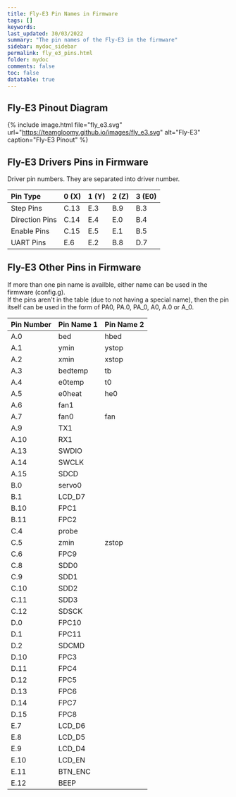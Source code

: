 ```yaml
---
title: Fly-E3 Pin Names in Firmware
tags: []
keywords: 
last_updated: 30/03/2022
summary: "The pin names of the Fly-E3 in the firmware"
sidebar: mydoc_sidebar
permalink: fly_e3_pins.html
folder: mydoc
comments: false
toc: false
datatable: true
---
```


## Fly-E3 Pinout Diagram

{% include image.html file="fly_e3.svg" url="https://teamgloomy.github.io/images/fly_e3.svg" alt="Fly-E3" caption="Fly-E3 Pinout" %}

## Fly-E3 Drivers Pins in Firmware

Driver pin numbers. They are separated into driver number.

<div class="datatable-begin"></div>

|Pin Type|0 (X)|1 (Y)|2 (Z)|3 (E0)|
| :------------- |:-------------|:-------------|:-------------|:-------------|
|Step Pins|C.13|E.3|B.9|B.3|
|Direction Pins|C.14|E.4|E.0|B.4|
|Enable Pins|C.15|E.5|E.1|B.5|
|UART Pins|E.6|E.2|B.8|D.7|

<div class="datatable-end"></div>

## Fly-E3 Other Pins in Firmware 

If more than one pin name is availble, either name can be used in the firmware (config.g).    
If the pins aren't in the table (due to not having a special name), then the pin itself can be used in the form of PA0, PA.0, PA_0, A0, A.0 or A_0.  

<div class="datatable-begin"></div>

|Pin Number|Pin Name 1|Pin Name 2|
| :------------- |:-------------|:-------------|
|A.0|bed|hbed|
|A.1|ymin|ystop|
|A.2|xmin|xstop|
|A.3|bedtemp|tb|
|A.4|e0temp|t0|
|A.5|e0heat|he0|
|A.6|fan1||
|A.7|fan0|fan|
|A.9|TX1||
|A.10|RX1||
|A.13|SWDIO||
|A.14|SWCLK||
|A.15|SDCD||
|B.0|servo0||
|B.1|LCD_D7||
|B.10|FPC1||
|B.11|FPC2||
|C.4|probe||
|C.5|zmin|zstop|
|C.6|FPC9||
|C.8|SDD0||
|C.9|SDD1||
|C.10|SDD2||
|C.11|SDD3||
|C.12|SDSCK||
|D.0|FPC10||
|D.1|FPC11||
|D.2|SDCMD||
|D.10|FPC3||
|D.11|FPC4||
|D.12|FPC5||
|D.13|FPC6||
|D.14|FPC7||
|D.15|FPC8||
|E.7|LCD_D6||
|E.8|LCD_D5||
|E.9|LCD_D4||
|E.10|LCD_EN||
|E.11|BTN_ENC||
|E.12|BEEP||

<div class="datatable-end"></div>